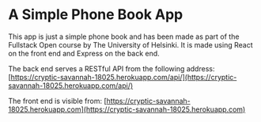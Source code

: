 # A Simple Phone Book App

This app is just a simple phone book and has been made as part of the Fullstack Open course by The University of Helsinki. It is made using React on the front end and Express on the back end.

The back end serves a RESTful API from the following address: [https://cryptic-savannah-18025.herokuapp.com/api/](https://cryptic-savannah-18025.herokuapp.com/api/)

The front end is visible from: [https://cryptic-savannah-18025.herokuapp.com](https://cryptic-savannah-18025.herokuapp.com)
